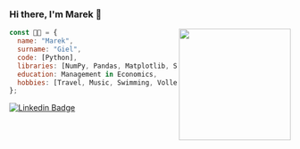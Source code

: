 ### Hi there, I'm Marek 👋

<img align='right' src='https://user-images.githubusercontent.com/5713670/87202985-820dcb80-c2b6-11ea-9f56-7ec461c497c3.gif' width='200' position='absolute'>

```javascript
const 👨‍💻 = {
  name: "Marek",
  surname: "Giel",
  code: [Python],
  libraries: [NumPy, Pandas, Matplotlib, Seaborn, Cufflinks],
  education: Management in Economics,
  hobbies: [Travel, Music, Swimming, Volleyball],
};
```
<!--
## 
### You can learn more about me here: [🌐>click<🌐](https://ksdev.netlify.app)
##
![Anurag's GitHub stats](https://github-readme-stats.vercel.app/api?username=jsxgod&show_icons=true&theme=dark&hide=stars,contribs&include_all_commits=true)
###
[![Top Langs](https://github-readme-stats.vercel.app/api/top-langs/?username=jsxgod&theme=dark&hide=java&layout=compact)](https://github.com/anuraghazra/github-readme-stats)
###
[![trophy](https://github-profile-trophy.vercel.app/?username=jsxgod&rank=SECRET,SSS,SS,S,AAA,AA,A&theme=darkhub&no-bg=true)](https://github.com/ryo-ma/github-profile-trophy)
###
--->
[![Linkedin Badge](https://img.shields.io/badge/-Marek%20Giel-blue?style=flat-square&logo=Linkedin&logoColor=white&link=https://www.linkedin.com/in/marek-giel-1a12b4207/)](https://www.linkedin.com/in/marek-giel-1a12b4207/)


<!--
**gielmarek/gielmarek** is a ✨ _special_ ✨ repository because its `README.md` (this file) appears on your GitHub profile.

Here are some ideas to get you started:

- 🔭 I’m currently working on ...
- 🌱 I’m currently learning ...
- 👯 I’m looking to collaborate on ...
- 🤔 I’m looking for help with ...
- 💬 Ask me about ...
- 📫 How to reach me: ...
- 😄 Pronouns: ...
- ⚡ Fun fact: ...
-->
